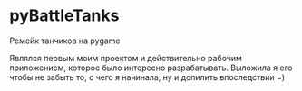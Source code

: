 # pyBattleTanks
 Ремейк танчиков на pygame

Являлся первым моим проектом и действительно рабочим приложением, которое было интересно разрабатывать.
Выложила я его чтобы не забыть то, с чего я начинала, ну и допилить впоследствии =)
